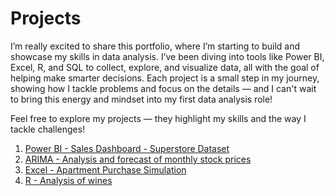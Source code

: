 # Projects

I’m really excited to share this portfolio, where I’m starting to build and showcase my skills in data analysis. I’ve been diving into tools like Power BI, Excel, R, and SQL to collect, explore, and visualize data, all with the goal of helping make smarter decisions. Each project is a small step in my journey, showing how I tackle problems and focus on the details — and I can't wait to bring this energy and mindset into my first data analysis role!

Feel free to explore my projects — they highlight my skills and the way I tackle challenges!

1. [Power BI - Sales Dashboard - Superstore Dataset](https://github.com/NicoleHoppy/Projects/tree/main/Power%20BI%20-%20Sales%20Dashboard%20-%20Superstore%20Dataset)
2. [ARIMA - Analysis and forecast of monthly stock prices](https://github.com/NicoleHoppy/Projects/tree/main/ARIMA%20-%20Analysis%20and%20forecast%20of%20monthly%20stock%20prices)
3. [Excel - Apartment Purchase Simulation](https://github.com/NicoleHoppy/Projects/tree/main/Excel%20-%20Apartment%20Purchase%20Simulation)
4. [R - Analysis of wines](https://github.com/NicoleHoppy/Projects/tree/main/R%20-%20Analysis%20of%20wines)

